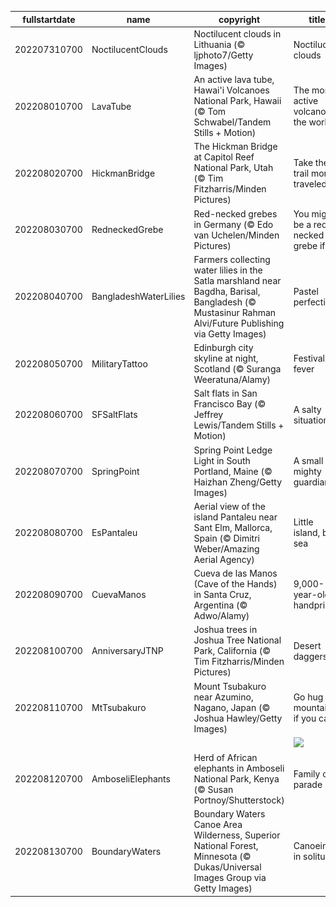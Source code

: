 |fullstartdate|name|copyright|title|image|
|--|--|--|--|--|
202207310700|NoctilucentClouds|Noctilucent clouds in Lithuania (© ljphoto7/Getty Images)|Noctilucent clouds|![](/en-US/2022/08/202207310700NoctilucentClouds.jpg)|
202208010700|LavaTube|An active lava tube, Hawai'i Volcanoes National Park, Hawaii (© Tom Schwabel/Tandem Stills + Motion)|The most active volcano in the world|![](/en-US/2022/08/202208010700LavaTube.jpg)|
202208020700|HickmanBridge|The Hickman Bridge at Capitol Reef National Park, Utah (© Tim Fitzharris/Minden Pictures)|Take the trail more traveled by|![](/en-US/2022/08/202208020700HickmanBridge.jpg)|
202208030700|RedneckedGrebe|Red-necked grebes in Germany (© Edo van Uchelen/Minden Pictures)|You might be a red-necked grebe if…|![](/en-US/2022/08/202208030700RedneckedGrebe.jpg)|
202208040700|BangladeshWaterLilies|Farmers collecting water lilies in the Satla marshland near Bagdha, Barisal, Bangladesh (© Mustasinur Rahman Alvi/Future Publishing via Getty Images)|Pastel perfection|![](/en-US/2022/08/202208040700BangladeshWaterLilies.jpg)|
202208050700|MilitaryTattoo|Edinburgh city skyline at night, Scotland (© Suranga Weeratuna/Alamy)|Festival fever|![](/en-US/2022/08/202208050700MilitaryTattoo.jpg)|
202208060700|SFSaltFlats|Salt flats in San Francisco Bay (© Jeffrey Lewis/Tandem Stills + Motion)|A salty situation|![](/en-US/2022/08/202208060700SFSaltFlats.jpg)|
202208070700|SpringPoint|Spring Point Ledge Light in South Portland, Maine (© Haizhan Zheng/Getty Images)|A small but mighty guardian|![](/en-US/2022/08/202208070700SpringPoint.jpg)|
202208080700|EsPantaleu|Aerial view of the island Pantaleu near Sant Elm, Mallorca, Spain (© Dimitri Weber/Amazing Aerial Agency)|Little island, big sea|![](/en-US/2022/08/202208080700EsPantaleu.jpg)|
202208090700|CuevaManos|Cueva de las Manos (Cave of the Hands) in Santa Cruz, Argentina (© Adwo/Alamy)|9,000-year-old handprints|![](/en-US/2022/08/202208090700CuevaManos.jpg)|
202208100700|AnniversaryJTNP|Joshua trees in Joshua Tree National Park, California (© Tim Fitzharris/Minden Pictures)|Desert daggers?|![](/en-US/2022/08/202208100700AnniversaryJTNP.jpg)|
202208110700|MtTsubakuro|Mount Tsubakuro near Azumino, Nagano, Japan (© Joshua Hawley/Getty Images)|Go hug a mountain, if you can|![](/en-US/2022/08/202208110700MtTsubakuro.jpg)|
||||![](/en-US/2022/08/.jpg)|
202208120700|AmboseliElephants|Herd of African elephants in Amboseli National Park, Kenya (© Susan Portnoy/Shutterstock)|Family on parade|![](/en-US/2022/08/202208120700AmboseliElephants.jpg)|
202208130700|BoundaryWaters|Boundary Waters Canoe Area Wilderness, Superior National Forest, Minnesota (© Dukas/Universal Images Group via Getty Images)|Canoeing in solitude|![](/en-US/2022/08/202208130700BoundaryWaters.jpg)|
